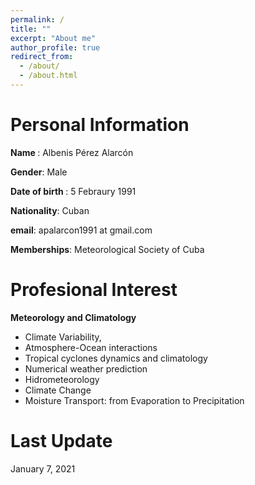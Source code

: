 ```yaml
---
permalink: /
title: ""
excerpt: "About me"
author_profile: true
redirect_from: 
  - /about/
  - /about.html
---
```


# Personal Information
<b> Name </b>: Albenis Pérez Alarcón

<b> Gender</b>: Male

 <b> Date of birth </b>: 5 Febraury 1991
 
<b>Nationality</b>: Cuban

<b>email</b>: apalarcon1991 at gmail.com

<b>Memberships</b>: Meteorological Society of Cuba


# Profesional Interest
<b>Meteorology and Climatology</b>
* Climate Variability,
* Atmosphere-Ocean interactions
* Tropical cyclones dynamics and climatology
* Numerical weather prediction
* Hidrometeorology
* Climate Change
* Moisture Transport: from Evaporation to Precipitation


# Last Update
January 7, 2021
